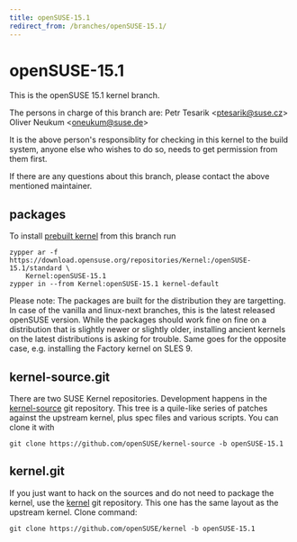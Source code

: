 ```yaml
---
title: openSUSE-15.1
redirect_from: /branches/openSUSE-15.1/
---
```

# openSUSE-15.1

This is the openSUSE 15.1 kernel branch.

The persons in charge of this branch are: Petr Tesarik
\<[ptesarik@suse.cz](mailto:ptesarik@suse.cz?subject=openSUSE-15.1%20branch)\>
Oliver Neukum
\<[oneukum@suse.de](mailto:oneukum@suse.de?subject=openSUSE-15.1%20branch)\>

It is the above person's responsiblity for checking in this kernel to
the build system, anyone else who wishes to do so, needs to get
permission from them first.

If there are any questions about this branch, please contact the above
mentioned maintainer.

[](https://download.opensuse.org/repositories/Kernel:/openSUSE-15.1)

## packages

To install [prebuilt
kernel](https://download.opensuse.org/repositories/Kernel:/openSUSE-15.1)
from this branch run

```
zypper ar -f https://download.opensuse.org/repositories/Kernel:/openSUSE-15.1/standard \
    Kernel:openSUSE-15.1
zypper in --from Kernel:openSUSE-15.1 kernel-default
```

Please note: The packages are built for the distribution they are
targetting. In case of the vanilla and linux-next branches, this is the
latest released openSUSE version. While the packages should work fine on
fine on a distribution that is slightly newer or slightly older,
installing ancient kernels on the latest distributions is asking for
trouble. Same goes for the opposite case, e.g. installing the Factory
kernel on SLES 9.

[](https://github.com/openSUSE/kernel-source/tree/openSUSE-15.1)

## kernel-source.git

There are two SUSE Kernel repositories. Development happens in the
[kernel-source](https://github.com/openSUSE/kernel-source/tree/openSUSE-15.1)
git repository. This tree is a quile-like series of patches against the
upstream kernel, plus spec files and various scripts. You can clone it
with

    git clone https://github.com/openSUSE/kernel-source -b openSUSE-15.1

[](https://github.com/openSUSE/kernel/tree/openSUSE-15.1)

## kernel.git

If you just want to hack on the sources and do not need to package the
kernel, use the
[kernel](https://github.com/openSUSE/kernel/tree/openSUSE-15.1) git
repository. This one has the same layout as the upstream kernel. Clone
command:

    git clone https://github.com/openSUSE/kernel -b openSUSE-15.1
